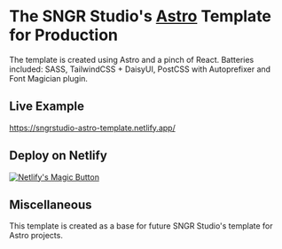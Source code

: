# The SNGR Studio's [Astro](https://astro.build) Template for Production

The template is created using Astro and a pinch of React. Batteries included: SASS, TailwindCSS + DaisyUI, PostCSS with Autoprefixer and Font Magician plugin.

## Live Example

https://sngrstudio-astro-template.netlify.app/

## Deploy on Netlify

[![Netlify's Magic Button](https://www.netlify.com/img/deploy/button.svg)](https://app.netlify.com/start/deploy?repository=https://github.com/sngrstudio/astro-prod-template)

## Miscellaneous

This template is created as a base for future SNGR Studio's template for Astro projects.